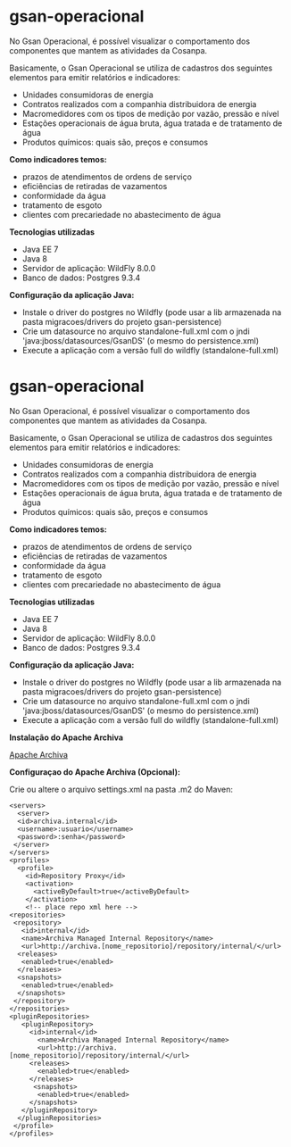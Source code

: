 gsan-operacional
================

No Gsan Operacional, é possível visualizar o comportamento dos componentes que mantem as atividades da Cosanpa.

Basicamente, o Gsan Operacional se utiliza de cadastros dos seguintes elementos para emitir relatórios e indicadores:

* Unidades consumidoras de energia
* Contratos realizados com a companhia distribuidora de energia
* Macromedidores com os tipos de medição por vazão, pressão e nível 
* Estações operacionais de água bruta, água tratada e de tratamento de água
* Produtos químicos: quais são, preços e consumos

**Como indicadores temos:**

* prazos de atendimentos de ordens de serviço
* eficiências de retiradas de vazamentos
* conformidade da água
* tratamento de esgoto
* clientes com precariedade no abastecimento de água


**Tecnologias utilizadas**

* Java EE 7
* Java 8
* Servidor de aplicação: WildFly 8.0.0
* Banco de dados: Postgres 9.3.4

**Configuração da aplicação Java:**

* Instale o driver do postgres no Wildfly (pode usar a lib armazenada na pasta migracoes/drivers do projeto gsan-persistence)
* Crie um datasource no arquivo standalone-full.xml com o jndi 'java:jboss/datasources/GsanDS' (o mesmo do persistence.xml)
* Execute a aplicação com a versão full do wildfly (standalone-full.xml)


gsan-operacional
================

No Gsan Operacional, é possível visualizar o comportamento dos componentes que mantem as atividades da Cosanpa.

Basicamente, o Gsan Operacional se utiliza de cadastros dos seguintes elementos para emitir relatórios e indicadores:

* Unidades consumidoras de energia
* Contratos realizados com a companhia distribuidora de energia
* Macromedidores com os tipos de medição por vazão, pressão e nível 
* Estações operacionais de água bruta, água tratada e de tratamento de água
* Produtos químicos: quais são, preços e consumos

**Como indicadores temos:**

* prazos de atendimentos de ordens de serviço
* eficiências de retiradas de vazamentos
* conformidade da água
* tratamento de esgoto
* clientes com precariedade no abastecimento de água


**Tecnologias utilizadas**

* Java EE 7
* Java 8
* Servidor de aplicação: WildFly 8.0.0
* Banco de dados: Postgres 9.3.4

**Configuração da aplicação Java:**

* Instale o driver do postgres no Wildfly (pode usar a lib armazenada na pasta migracoes/drivers do projeto gsan-persistence)
* Crie um datasource no arquivo standalone-full.xml com o jndi 'java:jboss/datasources/GsanDS' (o mesmo do persistence.xml)
* Execute a aplicação com a versão full do wildfly (standalone-full.xml)

**Instalação do Apache Archiva**

[Apache Archiva](https://github.com/prodigasistemas/gsan/wiki/Instala%C3%A7%C3%A3o-do-Archiva)

**Configuraçao do Apache Archiva (Opcional):**

Crie ou altere o arquivo settings.xml na pasta .m2 do Maven:

    <servers>   
      <server>
      <id>archiva.internal</id>
      <username>:usuario</username>
      <password>:senha</password>
     </server>
    </servers>  
    <profiles>   
      <profile>
        <id>Repository Proxy</id>
        <activation>
          <activeByDefault>true</activeByDefault>
        </activation>
        <!-- place repo xml here -->
    <repositories>
     <repository>
       <id>internal</id>
       <name>Archiva Managed Internal Repository</name>
       <url>http://archiva.[nome_repositorio]/repository/internal/</url>
      <releases>
       <enabled>true</enabled>
      </releases>
      <snapshots>
       <enabled>true</enabled>
      </snapshots>
     </repository>
    </repositories>
    <pluginRepositories>
       <pluginRepository>
         <id>internal</id>
           <name>Archiva Managed Internal Repository</name>
           <url>http://archiva.[nome_repositorio]/repository/internal/</url>
         <releases>
           <enabled>true</enabled>
         </releases>
          <snapshots>
           <enabled>true</enabled>
         </snapshots>
       </pluginRepository>
      </pluginRepositories>
     </profile>
    </profiles>   



